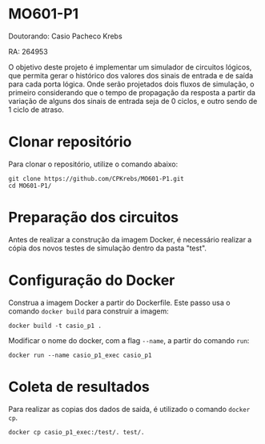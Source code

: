 # MO601-P1

Doutorando: Casio Pacheco Krebs

RA: 264953

O objetivo deste projeto é implementar um simulador de circuitos lógicos, que permita gerar o histórico dos valores dos sinais de entrada e de saída para cada porta lógica. Onde serão projetados dois fluxos de simulação, o primeiro considerando que o tempo de propagação da resposta a partir da variação de alguns dos sinais de entrada seja de 0 ciclos, e outro sendo de 1 ciclo de atraso.


# Clonar repositório

Para clonar o repositório, utilize o comando abaixo:

```
git clone https://github.com/CPKrebs/MO601-P1.git
cd MO601-P1/
```


# Preparação dos circuitos

Antes de realizar a construção da imagem Docker, é necessário realizar a cópia dos novos testes de simulação dentro da pasta "test".


# Configuração do Docker


Construa a imagem Docker a partir do Dockerfile. Este passo usa o comando ```docker build``` para construir a imagem:

```
docker build -t casio_p1 .
```


Modificar o nome do docker, com a flag ```--name```, a partir do comando ```run```: 

```
docker run --name casio_p1_exec casio_p1
```



# Coleta de resultados

Para realizar as copias dos dados de saida, é utilizado o comando ```docker cp```.

```
docker cp casio_p1_exec:/test/. test/.
```